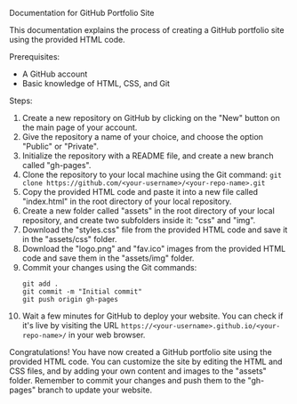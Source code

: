 Documentation for GitHub Portfolio Site

This documentation explains the process of creating a GitHub portfolio site using the provided HTML code.

Prerequisites:
- A GitHub account
- Basic knowledge of HTML, CSS, and Git

Steps:

1. Create a new repository on GitHub by clicking on the "New" button on the main page of your account.
2. Give the repository a name of your choice, and choose the option "Public" or "Private".
3. Initialize the repository with a README file, and create a new branch called "gh-pages".
4. Clone the repository to your local machine using the Git command: `git clone https://github.com/<your-username>/<your-repo-name>.git`
5. Copy the provided HTML code and paste it into a new file called "index.html" in the root directory of your local repository.
6. Create a new folder called "assets" in the root directory of your local repository, and create two subfolders inside it: "css" and "img".
7. Download the "styles.css" file from the provided HTML code and save it in the "assets/css" folder.
8. Download the "logo.png" and "fav.ico" images from the provided HTML code and save them in the "assets/img" folder.
9. Commit your changes using the Git commands:
    ```
    git add .
    git commit -m "Initial commit"
    git push origin gh-pages
    ```
10. Wait a few minutes for GitHub to deploy your website. You can check if it's live by visiting the URL `https://<your-username>.github.io/<your-repo-name>/` in your web browser.

Congratulations! You have now created a GitHub portfolio site using the provided HTML code. You can customize the site by editing the HTML and CSS files, and by adding your own content and images to the "assets" folder. Remember to commit your changes and push them to the "gh-pages" branch to update your website.
